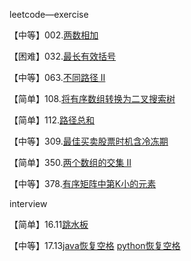 leetcode—exercise

【中等】002.[两数相加](https://github.com/lzx4627/Leetcode_Exercise/blob/master/src/main/java/com/cicisp/exercise/leetcode_2.java)

【困难】032.[最长有效括号](https://github.com/lzx4627/Leetcode_Exercise/blob/master/src/main/java/com/cicisp/exercise/leetcode_32.java)

【中等】063.[不同路径 II](https://github.com/lzx4627/Leetcode_Exercise/blob/master/src/main/java/com/cicisp/exercise/leetcode_63.java)

【简单】108.[将有序数组转换为二叉搜索树](https://github.com/lzx4627/Leetcode_Exercise/blob/master/src/main/java/com/cicisp/exercise/leetcode_108.java)

【简单】112.[路径总和](https://github.com/lzx4627/Leetcode_Exercise/blob/master/src/main/java/com/cicisp/exercise/leetcode_112.java)

【中等】309.[最佳买卖股票时机含冷冻期](https://github.com/lzx4627/Leetcode_Exercise/blob/master/src/main/java/com/cicisp/exercise/leetcode_309.java)

【简单】350.[两个数组的交集 II](https://github.com/lzx4627/Leetcode_Exercise/blob/master/src/main/java/com/cicisp/exercise/leetcode_350.java)

【中等】378.[有序矩阵中第K小的元素](https://github.com/lzx4627/Leetcode_Exercise/blob/master/src/main/java/com/cicisp/exercise/leetcode_378.java)



interview

【简单】16.11[跳水板](https://github.com/lzx4627/Leetcode_Exercise/blob/master/src/main/java/com/cicisp/interview/interview_16_11.java)

【中等】17.13[java恢复空格](https://github.com/lzx4627/Leetcode_Exercise/blob/master/src/main/java/com/cicisp/interview/interview_17_13.java)     [python恢复空格](https://github.com/lzx4627/Leetcode_Exercise/blob/master/src/main/java/com/cicisp/interview/interview_17_13.py)